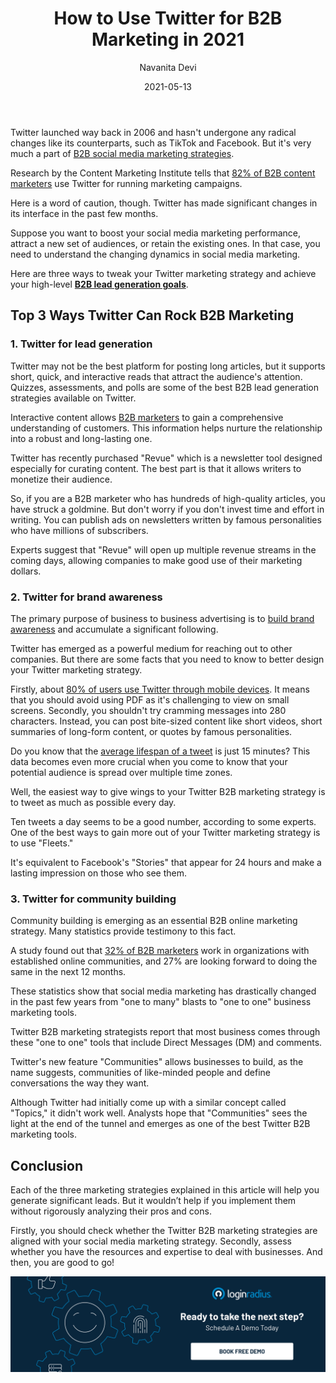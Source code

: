 ﻿---
title: "How to Use Twitter for B2B Marketing in 2021"
date: "2021-05-13"
coverImage: "Twitter-for-B2B-Marketing-in-2021.jpg"
category: ["loginradius"]
featured: false 
author: "Navanita Devi"
description: "Twitter accounts are becoming quite popular, with 82% of companies using Twitter for B2B marketing. Here are some ways to use this network to capitalize on new partnerships and customer relationships. Read this blog also to learn how to create a solid B2B Twitter marketing plan."
metadescription: "Twitter is the right choice for B2B marketing this year, here find out how to create brand awareness, generate leads and build a community with it."
metatitle: "Top Ways for B2B Marketers Can Use Twitter to Drive Business Results"
---

Twitter launched way back in 2006 and hasn't undergone any radical changes like its counterparts, such as TikTok and Facebook. But it's very much a part of [B2B social media marketing strategies](https://www.loginradius.com/blog/fuel/2021/03/20-Content-Ideas-for-Most-Engaging-B2B-LinkedIn-Posts/).

  

Research by the Content Marketing Institute tells that [82% of B2B content marketers](https://contentmarketinginstitute.com/wp-content/uploads/2020/09/b2b-2021-research-final.pdf) use Twitter for running marketing campaigns.

  

Here is a word of caution, though. Twitter has made significant changes in its interface in the past few months.

  

Suppose you want to boost your social media marketing performance, attract a new set of audiences, or retain the existing ones. In that case, you need to understand the changing dynamics in social media marketing.

  

Here are three ways to tweak your Twitter marketing strategy and achieve your high-level **[B2B lead generation goals](https://www.loginradius.com/blog/growth/b2b-lead-generation-for-2021/)**.

## Top 3 Ways Twitter Can Rock B2B Marketing

### 1. Twitter for lead generation

Twitter may not be the best platform for posting long articles, but it supports short, quick, and interactive reads that attract the audience's attention. Quizzes, assessments, and polls are some of the best B2B lead generation strategies available on Twitter.

  

Interactive content allows [B2B marketers](https://www.loginradius.com/blog/fuel/2021/02/tips-and-tricks-b2b-consultant/) to gain a comprehensive understanding of customers. This information helps nurture the relationship into a robust and long-lasting one.

  

Twitter has recently purchased "Revue" which is a newsletter tool designed especially for curating content. The best part is that it allows writers to monetize their audience.

  

So, if you are a B2B marketer who has hundreds of high-quality articles, you have struck a goldmine. But don't worry if you don't invest time and effort in writing. You can publish ads on newsletters written by famous personalities who have millions of subscribers.

  

Experts suggest that "Revue" will open up multiple revenue streams in the coming days, allowing companies to make good use of their marketing dollars.

### 2. Twitter for brand awareness

  

The primary purpose of business to business advertising is to <a rel="nofollow" href="https://visme.co/blog/brand-awareness/">build brand awareness</a> and accumulate a significant following.

  

Twitter has emerged as a powerful medium for reaching out to other companies. But there are some facts that you need to know to better design your Twitter marketing strategy.

  

Firstly, about [80% of users use Twitter through mobile devices](https://developers.google.com/web/showcase/2017/twitter). It means that you should avoid using PDF as it's challenging to view on small screens. Secondly, you shouldn't try cramming messages into 280 characters. Instead, you can post bite-sized content like short videos, short summaries of long-form content, or quotes by famous personalities.

  

Do you know that the [average lifespan of a tweet](https://the-refinery.io/blog/how-long-does-a-social-media-post-last) is just 15 minutes? This data becomes even more crucial when you come to know that your potential audience is spread over multiple time zones.

  

Well, the easiest way to give wings to your Twitter B2B marketing strategy is to tweet as much as possible every day.

  

Ten tweets a day seems to be a good number, according to some experts. One of the best ways to gain more out of your Twitter marketing strategy is to use "Fleets."

  

It's equivalent to Facebook's "Stories" that appear for 24 hours and make a lasting impression on those who see them.

### 3. Twitter for community building

Community building is emerging as an essential B2B online marketing strategy. Many statistics provide testimony to this fact.

  

A study found out that [32% of B2B marketers](https://contentmarketinginstitute.com/wp-content/uploads/2020/09/b2b-2021-research-final.pdf) work in organizations with established online communities, and 27% are looking forward to doing the same in the next 12 months.

  

These statistics show that social media marketing has drastically changed in the past few years from "one to many" blasts to "one to one" business marketing tools.

  

Twitter B2B marketing strategists report that most business comes through these "one to one" tools that include Direct Messages (DM) and comments.

  

Twitter's new feature "Communities" allows businesses to build, as the name suggests, communities of like-minded people and define conversations the way they want.

  

Although Twitter had initially come up with a similar concept called "Topics," it didn't work well. Analysts hope that "Communities" sees the light at the end of the tunnel and emerges as one of the best Twitter B2B marketing tools.

## Conclusion

Each of the three marketing strategies explained in this article will help you generate significant leads. But it wouldn’t help if you implement them without rigorously analyzing their pros and cons.

  

Firstly, you should check whether the Twitter B2B marketing strategies are aligned with your social media marketing strategy. Secondly, assess whether you have the resources and expertise to deal with businesses. And then, you are good to go! <p>
[![book-a-demo-Consultation](../../assets/book-a-demo-loginradius.png)](https://www.loginradius.com/book-a-demo/)
